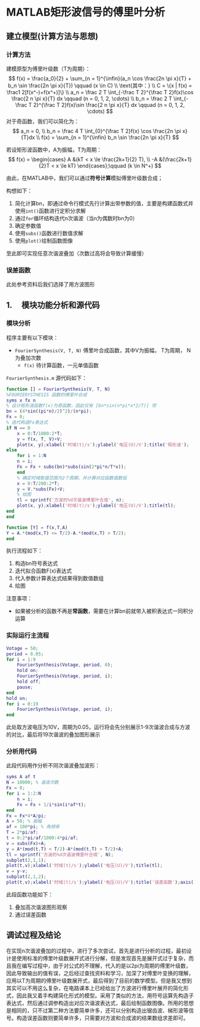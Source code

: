 # MATLAB矩形波信号的傅里叶分析



##  建立模型(计算方法与思想) 

### 计算方法

建模原型为傅里叶级数（T为周期）：
$$
f(x) = \frac{a_0}{2} + \sum_{n = 1}^{\infin}(a_n \cos \frac{2n \pi x}{T} + b_n \sin \frac{2n \pi x}{T}) \qquad (x \in C) \\
\text{其中：} \\
C =  \{x | f(x) = \frac1 2[f(x^-)+f(x^+)]\} \\
a_n = \frac 2 T \int_{-\frac T 2}^{\frac T 2}f(x)\cos \frac{2 n \pi x}{T} dx \qquad (n = 0, 1, 2, \cdots) \\
b_n = \frac 2 T \int_{-\frac T 2}^{\frac T 2}f(x)\sin \frac{2 n \pi x}{T} dx \qquad (n = 0, 1, 2, \cdots)
$$
对于奇函数，我们可以简化为：
$$
a_n = 0, \\
b_n = \frac 4 T \int_{0}^{\frac T 2}f(x) \cos \frac{2n \pi x}{T}dx \\
f(x) = \sum_{n = 1}^{\infin} b_n \sin \frac{2n \pi x}{T}
$$

若设矩形波函数中，A为振幅，T为周期：
$$
f(x) = \begin{cases}
A &(kT < x \le \frac{2k+1}{2} T), \\
-A &(\frac{2k+1}{2}T < x \le kT)
\end{cases};\qquad
(k \in N^+)
$$

由此，在MATLAB中，我们可以通过**符号计算**模拟傅里叶级数合成；

构想如下：

1. 简化计算bn，即通过命令行模式先行计算出带参数的值，主要是构建函数式并使用`int()`函数进行定积分求解
2. 通过`for`循环结构迭代n次谐波（当n为偶数时bn为0）
3. 确定参数值
4. 使用`subs()`函数进行数值求解
5. 使用`plot()`绘制函数图像

至此即可实现任意次谐波叠加（次数过高将会导致计算缓慢）

### 误差函数

此处参考资料后我们选择了用方波图形



## **1.**     模块功能分析和源代码

### 模块分析

程序主要有以下模块：

- `FourierSynthesis(V, T, N)` 傅里叶合成函数，其中V为振幅， T为周期， N为叠加次数
  - `f(x)` 待计算函数，一元单值函数

`FourierSynthesis.m` 源代码如下：

```matlab
function [] = FourierSynthesis(V, T, N)
%FOURIERYSTHESIS 函数的傅里叶合成
syms x fx n
% 设计矩形波函数f(x)为奇函数，因此仅有 [bn*sin(n*pi*x*2/T)] 项
bn = (4*sin((pi*n)/2)^2)/(n*pi);                
Fx = 0;
% 迭代构造Fx表达式
if N == 0
    x = 0:T/1000:2*T;
    y = f(x, T, V)+V;
    plot(x, y);xlabel('时域(t)/s');ylabel('电压(U)/V');title('矩形波'); 
else
    for i = 1:N                                     
    n = i;
    Fx = Fx + subs(bn)*subs(sin(2*pi*n/T*x));
    end
    % 确定时域取值范围为2个周期，并计算对应函数值数组
    x = 0:T/200:2*T;
    y = V.*subs(Fx)+V;
    % 绘图
    tl = sprintf('方波的%d次谐波傅里叶合成', n);
    plot(x, y);xlabel('时域(t)/s');ylabel('电压(U)/V');title(tl); 
end
end

function [Y] = f(x,T,A)
Y = A.*(mod(x,T) <= T/2)-A.*(mod(x,T) > T/2);
end

```

执行流程如下：

1. 构造bn符号表达式
2. 迭代拟合函数F(x)表达式
3. 代入参数计算表达式结果得到数值数组
4. 绘图

注意事项：

- 如果被分析的函数不再是**常函数**，需要在计算bn前就带入被积表达式一同积分运算

### 实际运行主流程

```matlab
Votage = 50;
period = 0.05;
for i = 1:9
    FourierSynthesis(Votage, period, 0);
    hold on;
    FourierSynthesis(Votage, period, i);
    hold off;
    pause;
end
hold on;
for i = 0:19
    FourierSynthesis(Votage, period, i);
end

```

此处取方波电压为10V，周期为0.05，运行将会先分别展示1-9次谐波合成与方波的对比，最后将19次谐波的叠加图形展示

### 分析用代码

此段代码用作分析不同次谐波叠加波形：

```matlab
syms A af t
N = 10000; % 谐波次数
Fx = 0;
for i = 1:2:N
    n = i;
    Fx = Fx + 1/i*sin(i*af*t);
end
Fx = Fx*4*A/pi;
A = 50; % 振幅 
af = 100*pi; % 角频率
T = 2*pi/af;
t = 0:2*pi/af/1000:4*pi/af;
v = subs(Fx)+A;
y = A*(mod(t,T) < T/2)-A*(mod(t,T) > T/2)+A;
tl = sprintf('方波的%d次谐波傅里叶合成', N);
subplot(2,1,1);
plot(t,v);xlabel('时域(t)/s');ylabel('电压(U)/V');title(tl);
v = y-v;
subplot(2,1,2);
plot(t,v);xlabel('时域(t)/s');ylabel('电压(U)/V');title('误差函数');axis([0 4*pi/af -2*A 2*A])
```

此段函数功能如下：

1. 叠加高次谐波图形观察
2. 通过误差函数

## 调试过程及结论

在实现n次谐波叠加的过程中，进行了多次尝试，首先是进行分析的过程，最初设计是使用标准的傅里叶级数展开式进行分解，但是发现首先是展开式过于复杂，而且我在编写过程中，由于对公式的不理解，代入的是以2pi为周期的傅里叶级数，因此导致输出的值有误，之后经过查找资料和学习，加深了对傅里叶变换的理解，应用以T为周期的傅里叶级数展开式，最后得到了目前的数学模型。但是我又想到其实可以不用这么复杂，在电路课本上已经给出了方波进行傅里叶展开的简化形式，因此我又着手构建简化形式的模型。采用了类似的方法，用符号运算先构造子表达式，然后通过调参构造出对应次谐波表达式，最后绘制函数图像。所用的思想是相同的，只不过第二种方法要简单许多，还可以分别构造出锯齿波、梯形波等信号。构造误差函数则要简单许多，只需要对方波和合成波的结果数组求差即可。

